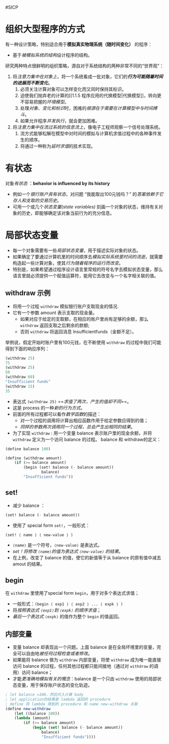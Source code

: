 #SICP 
# 组织大型程序的方式
有一种设计策略，特别适合用于**模拟真实物理系统（随时间变化）** 的程序：
- 基于*被模拟系统的结构*设计程序的结构。

研究两种特点很鲜明的组织策略，源自对于系统结构的两种非常不同的“世界观”：
1. 将*注意力集中在对象上*，将一个系统看成一批对象，它们的***行为可能随着时间的进展而不断变化***。
	1. 必须关注计算对象可以怎样变化而又同时保持其标识。
	2. 迫使我们抛弃老的计算的[[1.1.5 程序应用的代换模型|代换模型]]，转向更不容易把握的*环境模型*。
	3. 处理*对象、变化和标识*时，困难的*根源在于需要在计算模型中与时间搏斗*。
	4. 如果允许程序*并发执行*，就会更加困难。
2. 将*注意力集中在流过系统的信息流上*，像电子工程师观察一个信号处理系统。
	1. 流方式能够松解在模型中对时间的模拟与计算机求值过程中的各种事件发生的顺序。
	2. 将通过一种称为*延时求值*的技术实现。


# 有状态
对象*有状态* ：**behavior is influenced by its history**
- 例如一个*银行账户具有状态*，对问题 “我能取出100元钱吗？” 的*答案依赖于它存人和支取的交易历史*。
- 可用一个或几个*状态变量(state variables)* 刻画一个对象的状态，维持有关对象的历史，即能够确定该对象当前行为的充分信息。


# 局部状态变量
- 每一个对象需要有一些*局部状态变量*，用于描述实际对象的状态。
- 如果确定了要通过计算机里的时间顺序去*模拟实际系统里时间的流逝*，就需要构造起一些计算对象，使其*行为随着程序的运行而改变*。
- 特别是，如果希望通过程序设计语言里常规的符号名字去模拟状态变量，那么语言里就必须提供一个赋值运算符，能用它去改变与一个名字相关联的值。

## withdraw 示例
- 将用一个过程 `withdraw` 模拟银行账户支取现金的情况.
- 它有一个参数  amount 表示支取的现金量。
	- 如果对应于给定的支取额，在相应的账户里尚有足够的余额，那么 `withdraw` 返回支取之后剩余的款额;
	- 否则  `withdraw`  将返回消息 lnsufficientfunds（金额不足）。

举例说，假定开始时账户里有100元钱，在不断使用  `withdraw`  的过程中我们可能得到下面的响应序列：
```lisp
(withdraw 25)
75
(withdraw 25)
50
(withdraw 60)
"Insufficient funds"
(withdraw 15)
35
```
- 表达式 `(withdraw 25)` ==*求值了两次，产生的值却不同*==。
- 这是 process 的一种*新的行为方式*。
- 前面的所有过程都可以看作*数学函数*的描述：
	- 对一个过程的调用将计算出相应函数作用于给定参数应得到的值；
	- *同样的参数两次调用同一个过程，总会产生出相同的结果*。
- 为了实现 `withdraw` : 用一个变量 balance 表示账户里的现金余额，并将 `withdraw` 定义为一个访问 balance 的过程。
balance 和 withdraw的定义：
```lisp
(define balance 100)

(define (withdraw amount)
	(if (>= balance amount)
		(begin (set! balance (- balance amount))
				balance)
		"Insufficient funds"))
```

## set!
- 减少 balance ：
```lisp
(set! balance (- balance amount))
```

- 使用了 special form `set!`，一般形式：
```lisp
(set! ⟨ name ⟩ ⟨ new-value ⟩ )
```
- `⟨name⟩` 是一个符号，`⟨new-value⟩` 是表达式。
- *set！将修改 `⟨name⟩`的值为表达式 `⟨new-value⟩` 的结果*。
- 在上例，改变了 balance 的值，使它的新值等于从 balance 的原有值中减去 amout 的结果。

## begin
在 `withdraw` 里使用了special form `begin`，用于对多个表达式求值；
- 一般形式：`(begin ⟨ exp1 ⟩ ⟨ exp2 ⟩ ... ⟨ expk ⟩ )`
- 将*按照表达式 `⟨exp1⟩`到 `⟨expk⟩` 的顺序求值*；
- *最后一个表达式* `⟨expk⟩` 的值作为整个 `begin` 的值返回。

## 内部变量
- 变量 balance 却表现出一个问题。上面 balance 是在全局坏境里的变量，完全可以自由地*被任何过程检查或者修改*。
- 如果能将 balance 做为  `withdraw` 内部变量，将使 `withdraw` 成为唯一能直接访问 balance 的过程，任何其他过程都只能间接地（通过对 `withdraw` 的调用）访问 balance；
- 才能*更准确地模拟有关的慨念*：balance 是一个只由 `withdraw` 使用的局部状态变量，用于保存账户状态的变化轨迹。

```scheme
; let balance =100，然后代入计算 body
; let application的结果是 lambda 返回的 procedure
; define 将 lambda 得到的 procedure 和 name new-withdraw 关联
(define new-withdraw
	(let ((balance 100))
	(lambda (amount)
		(if (>= balance amount)
			(begin (set! balance (- balance amount))
				balance)
				"Insufficient funds"))))
```
